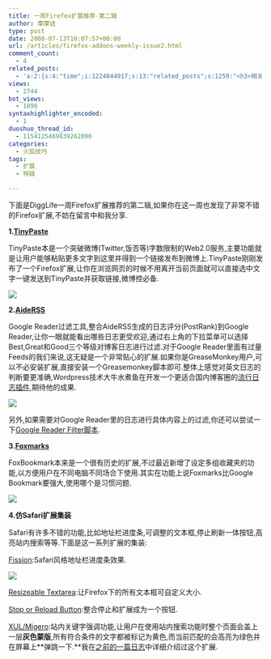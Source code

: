```yaml
---
title: 一周Firefox扩展推荐-第二辑
author: 摩摩诘
type: post
date: 2008-07-13T10:07:57+00:00
url: /articles/firefox-addons-weekly-issue2.html
comment_count:
  - 4
related_posts:
  - 'a:2:{s:4:"time";i:1224844917;s:13:"related_posts";s:1259:"<h3>相关日志</h3><ul class="related_post"><li><a href="http://www.digglife.cn/articles/firefox-addons-weekly-issue3.html" title="一周Firefox扩展推荐-第三辑">一周Firefox扩展推荐-第三辑</a></li><li><a href="http://www.digglife.cn/articles/firefox-addons-weekly-issue1.html" title="一周Firefox扩展推荐-第一辑">一周Firefox扩展推荐-第一辑</a></li><li><a href="http://www.digglife.cn/articles/social-web-firefox-yoono.html" title="社会化浏览器扩展Yoono">社会化浏览器扩展Yoono</a></li><li><a href="http://www.digglife.cn/articles/add-google-toolbar-functions-firefox3.html" title="给Firefox 3添加Google Toolbar的功能">给Firefox 3添加Google Toolbar的功能</a></li><li><a href="http://www.digglife.cn/articles/firefox-addons-new-site.html" title="Firefox 3附加软件页面预览">Firefox 3附加软件页面预览</a></li><li><a href="http://www.digglife.cn/articles/creat-a-ultimate-web-development-tool-with-firefox.html" title="让Firefox变成终极网页设计工具">让Firefox变成终极网页设计工具</a></li><li><a href="http://www.digglife.cn/articles/firefox-universal-uploader.html" title="Firefox:全能上传扩展FireUploader">Firefox:全能上传扩展FireUploader</a></li></ul>";}'
views:
  - 2744
bot_views:
  - 1898
syntaxhighlighter_encoded:
  - 1
duoshuo_thread_id:
  - 1154125469839262090
categories:
  - 火狐技巧
tags:
  - 扩展
  - 特辑

---
```

下面是DiggLife一周Firefox扩展推荐的第二辑,如果你在这一周也发现了非常不错的Firefox扩展,不妨在留言中和我分享.

<!--more-->

**1.<a title="TinyPaste扩展" href="http://tinypaste.com/extension/index.htm" target="_blank">TinyPaste</a>**

TinyPaste本是一个突破微博(Twitter,饭否等)字数限制的Web2.0服务,主要功能就是让用户能够粘贴更多文字到这里并得到一个链接发布到微博上.TinyPaste刚刚发布了一个Firefox扩展,让你在浏览网页的时候不用离开当前页面就可以直接选中文字一键发送到TinyPaste并获取链接,微博控必备.
  
[![][1]][2]

**2.<a title="AideRSS扩展" href="http://gr.aiderss.com/" target="_blank">AideRSS</a>**

Google Reader过滤工具,整合AideRSS生成的日志评分(PostRank)到Google Reader,让你一眼就能看出哪些日志更受欢迎,通过右上角的下拉菜单可以选择Best,Great和Good三个等级对博客日志进行过滤.对于Google Reader里面有过量Feeds的我们来说,这无疑是一个非常贴心的扩展.如果你是GreaseMonkey用户,可以不必安装扩展,直接安装一个Greasemonkey脚本即可.整体上感觉对英文日志的判断要更准确,Wordpress技术大牛水煮鱼在开发一个更适合国内博客圈的<a title="流行日志" href="http://fairyfish.net/2008/07/03/popular-post/" target="_blank">流行日志插件</a>,期待他的成果.
  
[![][3]][4]
  
另外,如果需要对Google Reader里的日志进行具体内容上的过滤,你还可以尝试一下<a title="Google Reader内容过滤扩展" href="http://userscripts.org/scripts/show/23671" target="_blank">Google Reader Filter脚本</a>.

**3.<a title="Foxmarks扩展" href="https://addons.mozilla.org/en-US/firefox/addon/2410" target="_blank">Foxmarks</a>**

FoxBookmark本来是一个很有历史的扩展,不过最近新增了设定多组收藏夹的功能,以方便用户在不同电脑不同场合下使用.其实在功能上说Foxmarks比Google Bookmark要强大,使用哪个是习惯问题.
  
[![][5]][6]

**4.仿Safari扩展集装**

Safari有许多不错的功能,比如地址栏进度条,可调整的文本框,停止刷新一体按钮,高亮站内搜索等等.下面是这一系列扩展的集装:

<a title="Safari进度条效果扩展" href="https://addons.mozilla.org/en-US/firefox/addon/1951" target="_blank">Fission</a>:Safari风格地址栏进度条效果.
  
[![][7]][8]
  
<a title="可调整文本框扩展" href="https://addons.mozilla.org/en-US/firefox/addon/3818" target="_blank">Resizeable Textarea</a>:让Firefox下的所有文本框可自定义大小.

<a title="停止和刷新按钮整合扩展" href="https://addons.mozilla.org/en-US/firefox/addon/313" target="_blank">Stop or Reload Button</a>:整合停止和扩展成为一个按钮.

<a title="safari风格站内搜索扩展" href="https://addons.mozilla.org/en-US/firefox/addon/5239" target="_blank">XUL/Migero</a>:站内关键字强调功能,让用户在使用站内搜索功能时整个页面会盖上一层**灰色蒙版**,所有符合条件的文字都被标记为黄色,而当前匹配的会高亮为绿色并在屏幕上**弹跳一下.**我在<a title="给Firefox加上Safari风格的站内搜索效果" href="https://www.digglife.net/articles/add-safari-like-inline-search-to-firefox.html" target="_blank">之前的一篇日志</a>中详细介绍过这个扩展.

 [1]: https://www.digglife.net/wp-content/uploads/archive/tinypaste.png
 [2]: http://picasaweb.google.com/digglifeshow/oCzYfC/photo#5222426338730341394
 [3]: https://www.digglife.net/wp-content/uploads/archive/aiderss.png
 [4]: http://picasaweb.google.com/digglifeshow/oCzYfC/photo#5222430425963044850
 [5]: https://www.digglife.net/wp-content/uploads/archive/foxmarks-profile-settings.png
 [6]: http://picasaweb.google.com/digglifeshow/oCzYfC/photo#5222436650604318466
 [7]: https://www.digglife.net/qiniu/2574/image/078d8b71993c9e40c1bd742161fa0bde.png
 [8]: http://picasaweb.google.com/digglifeshow/oCzYfC/photo#5222426333190725522
